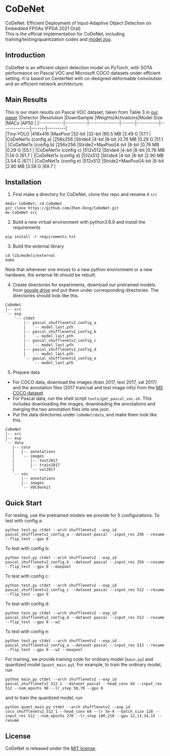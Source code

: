 # CoDeNet
CoDeNet: Efficient Deployment of Input-Adaptive Object Detection on Embedded FPGAs (FPGA 2021 Oral) \
This is the official implementation for CoDeNet, including training/testing/quantization codes and [model zoo]().

## Introduction
CoDeNet is an efficient object detection model on PyTorch, with SOTA performance on Pascal VOC and Microsoft COCO datasets under efficient setting.
It is based on CenterNet with co-designed deformable convolution and an efficient network architecture.

## Main Results
This is our main results on Pascal VOC dataset, taken from Table 3 in [our paper](https://arxiv.org/pdf/2006.08357.pdf)
|Detector	 |Resolution	|DownSample		|Weights|Activations|Model Size	   |MACs	  |AP50	|
|------------|-----------|---------------|-------|-----------|--------------|-------|---------|		
|Tiny-YOLO				|416x416	|MaxPool 		|32-bit	|32-bit		|60.5 MB 	   |3.49 G   |57.1	|
|CoDeNet1x (config a)	|256x256	|Stride4		|4-bit	|8-bit		|0.76 MB 	   |0.29 G   |51.1	|
|CoDeNet1x (config b)	|256x256	|Stride2+MaxPool|4-bit	|8-bit		|0.76 MB	   |0.29 G   |55.1	|
|CoDeNet1x (config c)	|512x512	|Stride4		|4-bit	|8-bit		|0.76 MB	   |1.14 G   |61.7	|
|CoDeNet1x (config d)	|512x512	|Stride4		|4-bit	|8-bit		|2.90 MB	   |3.54 G   |67.1	|
|CoDeNet1x (config e)	|512x512	|Stride2+MaxPool|4-bit	|8-bit		|2.90 MB	   |3.58 G   |69.7	|

## Installation
1. First make a directory for CoDeNet, clone this repo and rename it `src`
```
mkdir CoDeNet; cd CoDeNet
git clone https://github.com/Zhen-Dong/CoDeNet.git
mv CoDeNet src
```
2. Build a new virtual environment with python3.6.9 and install the requirements
```
pip install -r requirements.txt
```
3. Build the external library
```
cd lib/models/external
make
```
Note that whenever one moves to a new python environment or a new hardware, the external lib should be rebuilt.

4. Create directories for experiments, download our pretrained models from [google drive](https://drive.google.com/file/d/1kxw2zZmko5MP3RQlUf6kiapHrAKqIykD/view?usp=sharing) and put them under corresponding directories. The directories should look like this.
```
CoDeNet
|-- src
`-- exp
    `-- ctdet
        |-- pascal_shufflenetv2_config_a
        |   `-- model_last.pth
        |-- pascal_shufflenetv2_config_b
        |   `-- model_last.pth
        |-- pascal_shufflenetv2_config_c
        |   `-- model_last.pth
        |-- pascal_shufflenetv2_config_d
        |   `-- model_last.pth
        `-- pascal_shufflenetv2_config_e
            `-- model_last.pth
```
5. Prepare data
 - For COCO data, download the images (train 2017, test 2017, val 2017) and the annotation files (2017 train/val and test image info) from the [MS COCO dataset](http://cocodataset.org/#download).
 - For Pascal data, run the shell script `tools/get_pascal_voc.sh`. This includes downloading the images, downloading the annotations and merging the two annotation files into one json.
 - Put the data directories under `CoDeNet/data`, and make them look like this.
```
CoDeNet
|-- src
|-- exp
`-- data
   |-- coco
   |   |-- annotations
   |   `-- images
   |       |-- test2017
   |       |-- train2017
   |       `-- val2017
   `-- voc
       |-- annotations
       |-- images
       `-- VOCdevkit
```

## Quick Start
<!-- Note: quantized model weights name problem? -->
For testing, use the pretrained models we provide for 5 configurations.
To test with config a:
```
python test.py ctdet --arch shufflenetv2 --exp_id pascal_shufflenetv2_config_a --dataset pascal --input_res 256 --resume --flip_test --gpu 0
```
To test with config b:
```
python test.py ctdet --arch shufflenetv2 --exp_id pascal_shufflenetv2_config_b --dataset pascal --input_res 256 --resume --flip_test --gpu 0 --maxpool
```
To test with config c:
```
python test.py ctdet --arch shufflenetv2 --exp_id pascal_shufflenetv2_config_c --dataset pascal --input_res 512 --resume --flip_test --gpu 0
```
To test with config d:
```
python test.py ctdet --arch shufflenetv2 --exp_id pascal_shufflenetv2_config_d --dataset pascal --input_res 512 --resume --flip_test --gpu 0 --w2
```
To test with config e:
```
python test.py ctdet --arch shufflenetv2 --exp_id pascal_shufflenetv2_config_a --dataset pascal --input_res 512 --resume --flip_test --gpu 0 --w2 --maxpool
```
For training, we provide training code for ordinary model (`main.py`) and quantized model (`quant_main.py`). For example, to train the ordinary model, run
```
python main.py ctdet --arch shufflenetv2 --exp_id pascal_shufflenetv2_512_1 --dataset pascal --head_conv 64 --input_res 512 --num_epochs 90 --lr_step 50,70 --gpu 0
```
and to train the quantized model, run
```
python quant_main.py ctdet --arch shufflenetv2 --exp_id coco_shufflenetv2_512_1 --head_conv 64 --lr 5e-4 --batch_size 128 --input_res 512 --num_epochs 270 --lr_step 180,210 --gpu 12,13,14,15 --resume
```

## License
CoDeNet is released under the [MIT license](https://github.com/Zhen-Dong/CoDeNet/blob/main/LICENSE).
